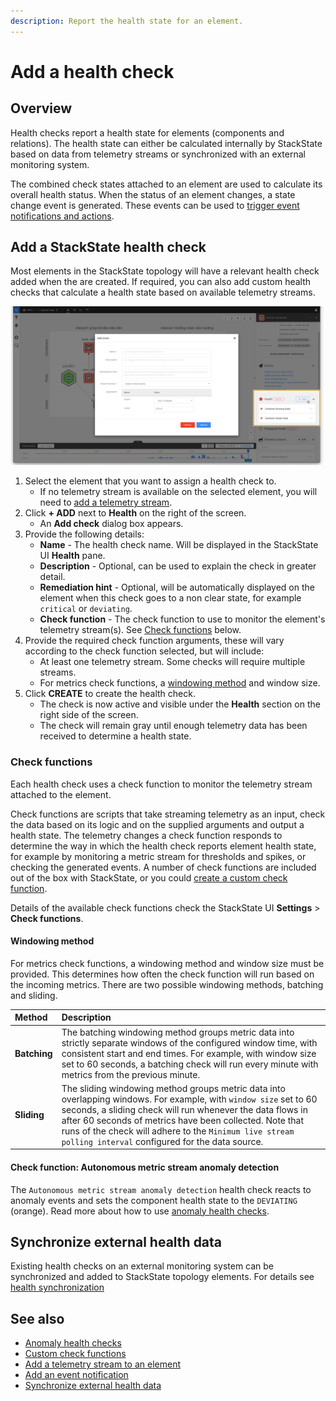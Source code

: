 ```yaml
---
description: Report the health state for an element.
---
```


# Add a health check

## Overview

Health checks report a health state for elements \(components and relations\). The health state can either be calculated internally by StackState based on data from telemetry streams or synchronized with an external monitoring system.

The combined check states attached to an element are used to calculate its overall health status. When the status of an element changes, a state change event is generated. These events can be used to [trigger event notifications and actions](send-event-notifications.md).

## Add a StackState health check

Most elements in the StackState topology will have a relevant health check added when the are created. If required, you can also add custom health checks that calculate a health state based on available telemetry streams.

![Add a health check to an element](../../.gitbook/assets/v43_add_health_check.png)

1. Select the element that you want to assign a health check to.
   * If no telemetry stream is available on the selected element, you will need to [add a telemetry stream](add-telemetry-to-element.md).
2. Click **+ ADD** next to **Health** on the right of the screen. 
   * An **Add check** dialog box appears.
3. Provide the following details:
   * **Name** - The health check name. Will be displayed in the StackState UI **Health** pane.
   * **Description** - Optional, can be used to explain the check in greater detail.
   * **Remediation hint** - Optional, will be automatically displayed on the element when this check goes to a non clear state, for example `critical` or `deviating`.
   * **Check function** - The check function to use to monitor the element's telemetry stream\(s\). See [Check functions](add-a-health-check.md#check-functions) below.
4. Provide the required check function arguments, these will vary according to the check function selected, but will include:
   * At least one telemetry stream. Some checks will require multiple streams. 
   * For metrics check functions, a [windowing method](add-a-health-check.md#windowing-method) and window size.
5. Click **CREATE** to create the health check. 
   * The check is now active and visible under the **Health** section on the right side of the screen. 
   * The check will remain gray until enough telemetry data has been received to determine a health state.

### Check functions

Each health check uses a check function to monitor the telemetry stream attached to the element.

Check functions are scripts that take streaming telemetry as an input, check the data based on its logic and on the supplied arguments and output a health state. The telemetry changes a check function responds to determine the way in which the health check reports element health state, for example by monitoring a metric stream for thresholds and spikes, or checking the generated events. A number of check functions are included out of the box with StackState, or you could [create a custom check function](/develop/developer-guides/custom-functions/check-functions.md).

Details of the available check functions check the StackState UI **Settings** &gt; **Check functions**.

#### Windowing method

For metrics check functions, a windowing method and window size must be provided. This determines how often the check function will run based on the incoming metrics. There are two possible windowing methods, batching and sliding.

| Method | Description |
|:---|:---|
| **Batching**  | The batching windowing method groups metric data into strictly separate windows of the configured window time, with consistent start and end times. For example, with window size set to 60 seconds, a batching check will run every minute with metrics from the previous minute. |
| **Sliding** | The sliding windowing method groups metric data into overlapping windows. For example, with `window size` set to 60 seconds, a sliding check will run whenever the data flows in after 60 seconds of metrics have been collected. Note that runs of the check will adhere to the `Minimum live stream polling interval` configured for the data source. |

#### Check function: Autonomous metric stream anomaly detection

The `Autonomous metric stream anomaly detection` health check reacts to anomaly events and sets the component health state to the `DEVIATING` \(orange\). Read more about how to use [anomaly health checks](anomaly-health-checks.md).

## Synchronize external health data

Existing health checks on an external monitoring system can be synchronized and added to StackState topology elements. For details see [health synchronization](/configure/health/health-synchronization.md)

## See also

* [Anomaly health checks](anomaly-health-checks.md)
* [Custom check functions](/develop/developer-guides/custom-functions/check-functions.md)
* [Add a telemetry stream to an element](add-telemetry-to-element.md)
* [Add an event notification](send-event-notifications.md)
* [Synchronize external health data](/configure/health/health-synchronization.md)

